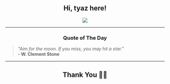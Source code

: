 <h2 align="center"> Hi, tyaz here!</h2>

<p align="center">
<a href="https://github.com/tyazx" alt="github streak"><img src="https://dvst-streak.herokuapp.com/?user=tyazx&theme=tokyonight&fire=DD472C"></a>
</p>

<hr>
<h3 align="center">Quote of The Day</h3>
<p align="center">
<blockquote>
<i>"Aim for the moon. If you miss, you may hit a star."</i>
<br>
<b>- W. Clement Stone</b>
</blockquote>
</p>


<hr>
<h2 align="center">Thank You 🙏🏼</h2>

